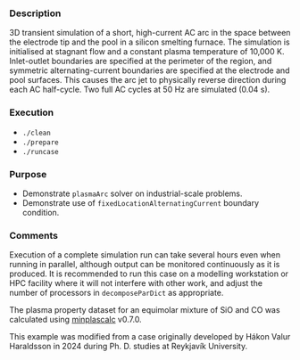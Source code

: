 ### Description ###

3D transient simulation of a short, high-current AC arc in the space between the electrode tip 
and the pool in a silicon smelting furnace. The simulation is initialised at stagnant flow and 
a constant plasma temperature of 10,000 K. Inlet-outlet boundaries are specified at the 
perimeter of the region, and symmetric alternating-current boundaries are specified at the 
electrode and pool surfaces. This causes the arc jet to physically reverse direction during 
each AC half-cycle. Two full AC cycles at 50 Hz are simulated (0.04 s).

### Execution ###

* `./clean`
* `./prepare`
* `./runcase`

### Purpose ###

* Demonstrate `plasmaArc` solver on industrial-scale problems.
* Demonstrate use of `fixedLocationAlternatingCurrent` boundary condition.

### Comments ###

Execution of a complete simulation run can take several hours even when running in parallel, 
although output can be monitored continuously as it is produced. It is recommended to run this 
case on a modelling workstation or HPC facility where it will not interfere with other work, 
and adjust the number of processors in `decomposeParDict` as appropriate.

The plasma property dataset for an equimolar mixture of SiO and CO was calculated using 
[minplascalc](https://github.com/quinnreynolds/minplascalc) v0.7.0.

This example was modified from a case originally developed by Hákon Valur Haraldsson in 2024 
during Ph. D. studies at Reykjavík University.

